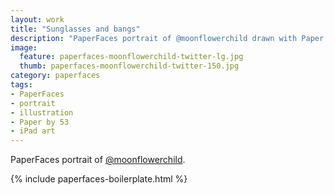 ```yaml
---
layout: work
title: "Sunglasses and bangs"
description: "PaperFaces portrait of @moonflowerchild drawn with Paper by 53 on an iPad."
image: 
  feature: paperfaces-moonflowerchild-twitter-lg.jpg
  thumb: paperfaces-moonflowerchild-twitter-150.jpg
category: paperfaces
tags: 
- PaperFaces
- portrait
- illustration
- Paper by 53
- iPad art
---
```


PaperFaces portrait of [@moonflowerchild](http://twitter.com/moonflowerchild).

{% include paperfaces-boilerplate.html %}